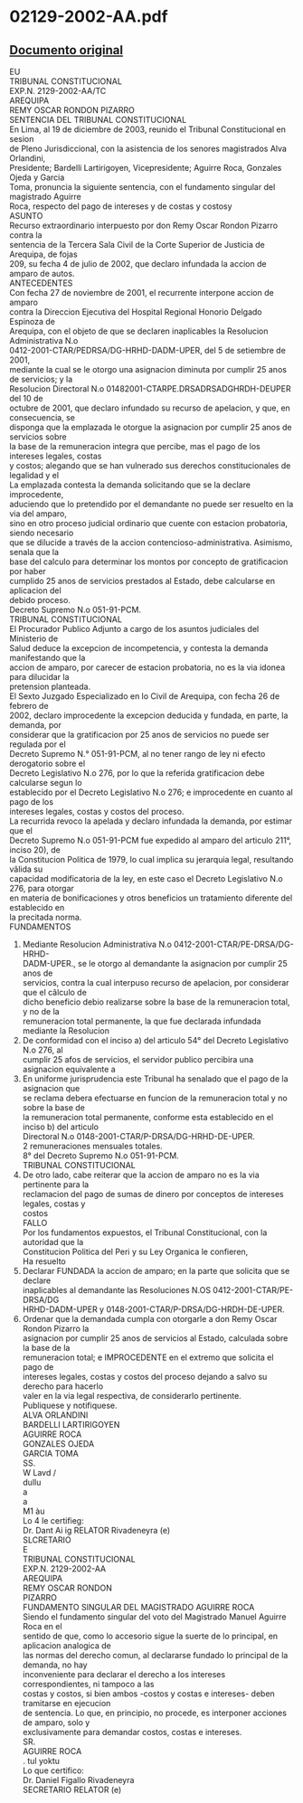 
02129-2002-AA.pdf
=================
  
[Documento original](https://tc.gob.pe/jurisprudencia/2004/02129-2002-AA.pdf)  
---  
EU  
TRIBUNAL CONSTITUCIONAL  
EXP.N. 2129-2002-AA/TC  
AREQUIPA  
REMY OSCAR RONDON PIZARRO  
SENTENCIA DEL TRIBUNAL CONSTITUCIONAL  
En Lima, al 19 de diciembre de 2003, reunido el Tribunal Constitucional en sesion  
de Pleno Jurisdiccional, con la asistencia de los senores magistrados Alva Orlandini,  
Presidente; Bardelli Lartirigoyen, Vicepresidente; Aguirre Roca, Gonzales Ojeda y Garcia  
Toma, pronuncia la siguiente sentencia, con el fundamento singular del magistrado Aguirre  
Roca, respecto del pago de intereses y de costas y costosy  
ASUNTO  
Recurso extraordinario interpuesto por don Remy Oscar Rondon Pizarro contra la  
sentencia de la Tercera Sala Civil de la Corte Superior de Justicia de Arequipa, de fojas  
209, su fecha 4 de julio de 2002, que declaro infundada la accion de amparo de autos.  
ANTECEDENTES  
Con fecha 27 de noviembre de 2001, el recurrente interpone accion de amparo  
contra la Direccion Ejecutiva del Hospital Regional Honorio Delgado Espinoza de  
Arequipa, con el objeto de que se declaren inaplicables la Resolucion Administrativa N.o  
0412-2001-CTAR/PEDRSA/DG-HRHD-DADM-UPER, del 5 de setiembre de 2001,  
mediante la cual se le otorgo una asignacion diminuta por cumplir 25 anos de servicios; y la  
Resolucion Directoral N.o 01482001-CTARPE.DRSADRSADGHRDH-DEUPER del 10 de  
octubre de 2001, que declaro infundado su recurso de apelacion, y que, en consecuencia, se  
disponga que la emplazada le otorgue la asignacion por cumplir 25 anos de servicios sobre  
la base de la remuneracion integra que percibe, mas el pago de los intereses legales, costas  
y costos; alegando que se han vulnerado sus derechos constitucionales de legalidad y el  
La emplazada contesta la demanda solicitando que se la declare improcedente,  
aduciendo que lo pretendido por el demandante no puede ser resuelto en la via del amparo,  
sino en otro proceso judicial ordinario que cuente con estacion probatoria, siendo necesario  
que se dilucide a través de la accion contencioso-administrativa. Asimismo, senala que la  
base del calculo para determinar los montos por concepto de gratificacion por haber  
cumplido 25 anos de servicios prestados al Estado, debe calcularse en aplicacion del  
debido proceso.  
Decreto Supremo N.o 051-91-PCM.  
TRIBUNAL CONSTITUCIONAL  
El Procurador Publico Adjunto a cargo de los asuntos judiciales del Ministerio de  
Salud deduce la excepcion de incompetencia, y contesta la demanda manifestando que la  
accion de amparo, por carecer de estacion probatoria, no es la via idonea para dilucidar la  
pretension planteada.  
El Sexto Juzgado Especializado en lo Civil de Arequipa, con fecha 26 de febrero de  
2002, declaro improcedente la excepcion deducida y fundada, en parte, la demanda, por  
considerar que la gratificacion por 25 anos de servicios no puede ser regulada por el  
Decreto Supremo N.° 051-91-PCM, al no tener rango de ley ni efecto derogatorio sobre el  
Decreto Legislativo N.o 276, por lo que la referida gratificacion debe calcularse segun lo  
establecido por el Decreto Legislativo N.o 276; e improcedente en cuanto al pago de los  
intereses legales, costas y costos del proceso.  
La recurrida revoco la apelada y declaro infundada la demanda, por estimar que el  
Decreto Supremo N.o 051-91-PCM fue expedido al amparo del articulo 211°, inciso 20), de  
la Constitucion Politica de 1979, lo cual implica su jerarquia legal, resultando vâlida su  
capacidad modificatoria de la ley, en este caso el Decreto Legislativo N.o 276, para otorgar  
en materia de bonificaciones y otros beneficios un tratamiento diferente del establecido en  
la precitada norma.  
FUNDAMENTOS  
1. Mediante Resolucion Administrativa N.o 0412-2001-CTAR/PE-DRSA/DG-HRHD-  
DADM-UPER., se le otorgo al demandante la asignacion por cumplir 25 anos de  
servicios, contra la cual interpuso recurso de apelacion, por considerar que el câlculo de  
dicho beneficio debio realizarse sobre la base de la remuneracion total, y no de la  
remuneracion total permanente, la que fue declarada infundada mediante la Resolucion  
2. De conformidad con el inciso a) del articulo 54° del Decreto Legislativo N.o 276, al  
cumplir 25 afos de servicios, el servidor publico percibira una asignacion equivalente a  
3. En uniforme jurisprudencia este Tribunal ha senalado que el pago de la asignacion que  
se reclama debera efectuarse en funcion de la remuneracion total y no sobre la base de  
la remuneracion total permanente, conforme esta establecido en el inciso b) del articulo  
Directoral N.o 0148-2001-CTAR/P-DRSA/DG-HRHD-DE-UPER.  
2 remuneraciones mensuales totales.  
8° del Decreto Supremo N.o 051-91-PCM.  
TRIBUNAL CONSTITUCIONAL  
4. De otro lado, cabe reiterar que la accion de amparo no es la via pertinente para la  
reclamacion del pago de sumas de dinero por conceptos de intereses legales, costas y  
costos  
FALLO  
Por los fundamentos expuestos, el Tribunal Constitucional, con la autoridad que la  
Constitucion Politica del Peri y su Ley Organica le confieren,  
Ha resuelto  
1. Declarar FUNDADA la accion de amparo; en la parte que solicita que se declare  
inaplicables al demandante las Resoluciones N.OS 0412-2001-CTAR/PE-DRSA/DG  
HRHD-DADM-UPER y 0148-2001-CTAR/P-DRSA/DG-HRDH-DE-UPER.  
2. Ordenar que la demandada cumpla con otorgarle a don Remy Oscar Rondon Pizarro la  
asignacion por cumplir 25 anos de servicios al Estado, calculada sobre la base de la  
remuneracion total; e IMPROCEDENTE en el extremo que solicita el pago de  
intereses legales, costas y costos del proceso dejando a salvo su derecho para hacerlo  
valer en la via legal respectiva, de considerarlo pertinente.  
Publiquese y notifiquese.  
ALVA ORLANDINI  
BARDELLI LARTIRIGOYEN  
AGUIRRE ROCA  
GONZALES OJEDA  
GARCIA TOMA  
SS.  
W Lavd /  
dullu  
a  
a  
M1 àu  
Lo 4 le certifieg:  
Dr. Dant Ai ig RELATOR Rivadeneyra (e)  
SLCRETARIO  
E  
TRIBUNAL CONSTITUCIONAL  
EXP.N. 2129-2002-AA  
AREQUIPA  
REMY OSCAR RONDON  
PIZARRO  
FUNDAMENTO SINGULAR DEL MAGISTRADO AGUIRRE ROCA  
Siendo el fundamento singular del voto del Magistrado Manuel Aguirre Roca en el  
sentido de que, como lo accesorio sigue la suerte de lo principal, en aplicacion analogica de  
las normas del derecho comun, al declararse fundado lo principal de la demanda, no hay  
inconveniente para declarar el derecho a los intereses correspondientes, ni tampoco a las  
costas y costos, si bien ambos -costos y costas e intereses- deben tramitarse en ejecucion  
de sentencia. Lo que, en principio, no procede, es interponer acciones de amparo, solo y  
exclusivamente para demandar costos, costas e intereses.  
SR.  
AGUIRRE ROCA  
. tul yoktu  
Lo que certifico:  
Dr. Daniel Figallo Rivadeneyra  
SECRETARIO RELATOR (e)